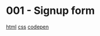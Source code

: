 # 001 - Signup form

[html](./index.html)
[css](./main.css)
[codepen](https://codepen.io/oscargm87/pen/jObBddY)
